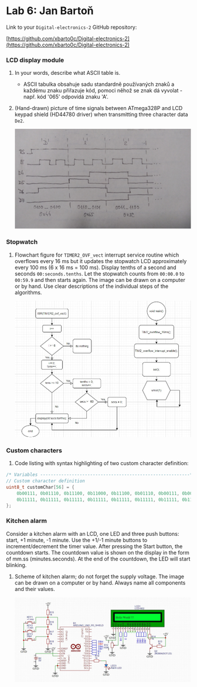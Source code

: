 # Lab 6: Jan Bartoň

Link to your `Digital-electronics-2` GitHub repository:

[https://github.com/xbarto0c/Digital-electronics-2](https://github.com/xbarto0c/Digital-electronics-2)


### LCD display module

1. In your words, describe what ASCII table is.
   * ASCII tabulka obsahuje sadu standardně používaných znaků a každému znaku přiřazuje kód, pomoci něhož se znak dá vyvolat - např. kód '065' odpovídá znaku 'A'.

2. (Hand-drawn) picture of time signals between ATmega328P and LCD keypad shield (HD44780 driver) when transmitting three character data `De2`.

   ![/Labs/06-lcd/LCD_kom.jpg](/Labs/06-lcd/LCD_kom.jpg)


### Stopwatch

1. Flowchart figure for `TIMER2_OVF_vect` interrupt service routine which overflows every 16&nbsp;ms but it updates the stopwatch LCD approximately every 100&nbsp;ms (6 x 16&nbsp;ms = 100&nbsp;ms). Display tenths of a second and seconds `00:seconds.tenths`. Let the stopwatch counts from `00:00.0` to `00:59.9` and then starts again. The image can be drawn on a computer or by hand. Use clear descriptions of the individual steps of the algorithms.

   ![/Labs/06-lcd/flowchart.jpg](/Labs/06-lcd/flowchart.jpg)


### Custom characters

1. Code listing with syntax highlighting of two custom character definition:

```c
/* Variables ---------------------------------------------------------*/
// Custom character definition
uint8_t customChar[56] = {
	0b00111, 0b01110, 0b11100, 0b11000, 0b11100, 0b01110, 0b00111, 0b00011,
	0b11111, 0b11111, 0b11111, 0b11111, 0b11111, 0b11111, 0b11111, 0b11111
};
```


### Kitchen alarm

Consider a kitchen alarm with an LCD, one LED and three push buttons: start, +1 minute, -1 minute. Use the +1/-1 minute buttons to increment/decrement the timer value. After pressing the Start button, the countdown starts. The countdown value is shown on the display in the form of mm.ss (minutes.seconds). At the end of the countdown, the LED will start blinking.

1. Scheme of kitchen alarm; do not forget the supply voltage. The image can be drawn on a computer or by hand. Always name all components and their values.

   ![/Labs/06-lcd/timer.jpg](/Labs/06-lcd/timer.jpg)
